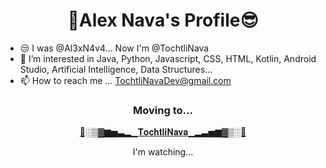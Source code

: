 <h1 align="center">💙Alex Nava's Profile😎</h1>

* 😒 I was @Al3xN4v4... Now I'm @TochtliNava
* 👀 I’m interested in Java, Python, Javascript, CSS, HTML, Kotlin, Android Studio, Artificial Intelligence, Data Structures...
* 📫 How to reach me ... TochtliNavaDev@gmail.com

<h3 align="center">Moving to...</h3>
<p align="center">
<a href="https://github.com/tochtlinava">🌙░▒▓▆▅▃▂▁𝐓𝐨𝐜𝐡𝐭𝐥𝐢𝐍𝐚𝐯𝐚▁▂▃▅▆▓▒░🐇</a>       
</p>
<p align="center">I'm watching...</p>
